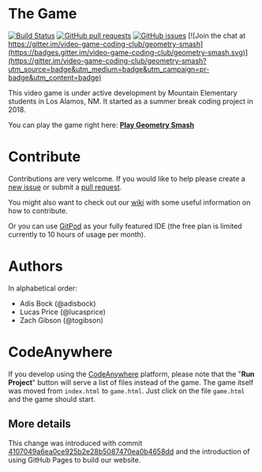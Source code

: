 # The Game

[![Build Status](https://www.travis-ci.com/video-game-coding-club/geometry-smash.svg?branch=master)](https://www.travis-ci.com/video-game-coding-club/geometry-smash)
[![GitHub pull requests](https://img.shields.io/github/issues-pr/video-game-coding-club/geometry-smash.svg)](https://github.com/video-game-coding-club/geometry-smash/pulls)
[![GitHub issues](https://img.shields.io/github/issues/video-game-coding-club/geometry-smash.svg)](https://github.com/video-game-coding-club/geometry-smash/issues)
[![Join the chat at https://gitter.im/video-game-coding-club/geometry-smash](https://badges.gitter.im/video-game-coding-club/geometry-smash.svg)](https://gitter.im/video-game-coding-club/geometry-smash?utm_source=badge&utm_medium=badge&utm_campaign=pr-badge&utm_content=badge)

This video game is under active development by Mountain Elementary
students in Los Alamos, NM. It started as a summer break coding
project in 2018.

You can play the game right here: [**Play Geometry Smash**](game.html)

# Contribute

Contributions are very welcome. If you would like to help please
create a [new
issue](https://github.com/video-game-coding-club/geometry-smash/issues)
or submit a [pull
request](https://github.com/video-game-coding-club/geometry-smash/pulls).

You might also want to check out our
[wiki](https://github.com/video-game-coding-club/geometry-smash/wiki)
with some useful information on how to contribute.

Or you can use
[GitPod](https://gitpod.io#https://github.com/video-game-coding-club/geometry-smash)
as your fully featured IDE (the free plan is limited currently to 10
hours of usage per month).

# Authors

In alphabetical order:

- Adis Bock (@adisbock)
- Lucas Price (@lucasprice)
- Zach Gibson (@togibson)

# CodeAnywhere

If you develop using the [CodeAnywhere](https://codeanywhere.com/)
platform, please note that the "**Run Project**" button will serve a
list of files instead of the game. The game itself was moved from
`index.html` to `game.html`. Just click on the file `game.html` and
the game should start.

## More details

This change was introduced with commit
[4107049a6ea0ce925b2e28b5087470ea0b4658dd](https://github.com/video-game-coding-club/geometry-smash/commit/4107049a6ea0ce925b2e28b5087470ea0b4658dd)
and the introduction of using GitHub Pages to build our website.
